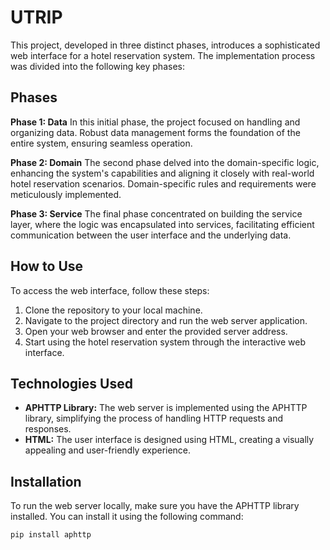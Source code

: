 # UTRIP

This project, developed in three distinct phases, introduces a sophisticated web interface for a hotel reservation system. The implementation process was divided into the following key phases:

## Phases

**Phase 1: Data**
In this initial phase, the project focused on handling and organizing data. Robust data management forms the foundation of the entire system, ensuring seamless operation.

**Phase 2: Domain**
The second phase delved into the domain-specific logic, enhancing the system's capabilities and aligning it closely with real-world hotel reservation scenarios. Domain-specific rules and requirements were meticulously implemented.

**Phase 3: Service**
The final phase concentrated on building the service layer, where the logic was encapsulated into services, facilitating efficient communication between the user interface and the underlying data.

## How to Use

To access the web interface, follow these steps:

1. Clone the repository to your local machine.
2. Navigate to the project directory and run the web server application.
3. Open your web browser and enter the provided server address.
4. Start using the hotel reservation system through the interactive web interface.

## Technologies Used

- **APHTTP Library:** The web server is implemented using the APHTTP library, simplifying the process of handling HTTP requests and responses.
- **HTML:** The user interface is designed using HTML, creating a visually appealing and user-friendly experience.

## Installation

To run the web server locally, make sure you have the APHTTP library installed. You can install it using the following command:

```bash
pip install aphttp
```
